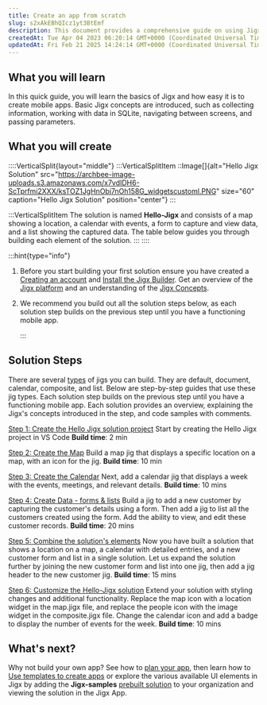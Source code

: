 ```yaml
---
title: Create an app from scratch
slug: s2xAkEBhQIcz1yt3BtEmf
description: This document provides a comprehensive guide on using Jigx to create mobile apps. Learn about basic Jigx concepts, such as data collection and navigation, and follow step-by-step instructions to build a complete mobile solution called "Hello-Jigx." From m
createdAt: Tue Apr 04 2023 06:20:14 GMT+0000 (Coordinated Universal Time)
updatedAt: Fri Feb 21 2025 14:24:14 GMT+0000 (Coordinated Universal Time)
---
```


## What you will learn

In this quick guide, you will learn the basics of Jigx and how easy it is to create mobile apps. Basic Jigx concepts are introduced, such as collecting information, working with data in SQLite, navigating between screens, and passing parameters.

## What you will create

::::VerticalSplit{layout="middle"}
:::VerticalSplitItem
::Image[]{alt="Hello Jigx Solution" src="https://archbee-image-uploads.s3.amazonaws.com/x7vdIDH6-ScTprfmi2XXX/ksTOZ1JgHnObj7nOh158G_widgetscustoml.PNG" size="60" caption="Hello Jigx Solution" position="center"}
:::

:::VerticalSplitItem
The solution is named **Hello-Jigx** and consists of a map showing a location, a calendar with events, a form to capture and view data, and a list showing the captured data. The table below guides you through building each element of the solution.
:::
::::

:::hint{type="info"}

1. Before you start building your first solution ensure you have created a [Creating an account](<./Creating an account.md>) and [Install the Jigx Builder](<./Install the Jigx Builder.md>). Get an overview of the [Jigx platform](<./../Understanding the basics/Architecture.md>) and an understanding of the [Jigx Concepts](<./../Understanding the basics/Jigx Concepts.md>).
2. We recommend you build out all the solution steps below, as each solution step builds on the previous step until you have a functioning mobile app.

   :::

## Solution Steps

There are several [types](https://docs.jigx.com/examples/jig-types) of jigs you can build. They are default, document, calendar, composite, and list. Below are step-by-step guides that use these jig types. Each solution step builds on the previous step until you have a functioning mobile app. Each solution provides an overview, explaining the Jigx's concepts introduced in the step, and code samples with comments.

[Step 1: Create the Hello Jigx solution project](https://docs.jigx.com/create-the-hello-jigx-solution-project)
Start by creating the Hello Jigx project in VS Code
**Build time**: 2 min

[Step 2: Create the Map](https://docs.jigx.com/create-the-map)
Build a map jig that displays a specific location on a map, with an icon for the jig.
**Build time**: 10 min

[Step 3: Create the Calendar](https://docs.jigx.com/create-the-calendar)
Next, add a calendar jig that displays a week with the events, meetings, and relevant details.
**Build time**: 10 mins

[Step 4: Create Data - forms & lists](https://docs.jigx.com/create-data-form-and-list)
Build a jig to add a new customer by capturing the customer's details using a form. Then add a jig to list all the customers created using the form. Add the ability to view, and edit these customer records.
**Build time**: 20 mins

[Step 5: Combine the solution's elements](https://docs.jigx.com/combine-the-solutions-elements)
Now you have built a solution that shows a location on a map, a calendar with detailed entries, and a new customer form and list in a single solution. Let us expand the solution further by joining the new customer form and list into one jig, then add a jig header to the new customer jig.
**Build time**: 15 mins

[Step 6: Customize the Hello-Jigx solution](https://docs.jigx.com/customize-the-hello-jigx-solution)
Extend your solution with styling changes and additional functionality. Replace the map icon with a location widget in the map.jigx file, and replace the people icon with the image widget in the composite.jigx file. Change the calendar icon and add a badge to display the number of events for the week.
**Build time**: 10 mins

## What's next?

Why not build your own app? See how to [plan your app](<./Planning your app.md>), then learn how to [Use templates to create apps](<./Use templates to create apps.md>) or explore the various available UI elements in Jigx by adding the **Jigx-samples** [prebuilt solution](<./Use pre-built solutions.md>) to your organization and viewing the solution in the Jigx App.

